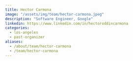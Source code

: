 ```yaml
---
title: Hector Carmona
image: "/assets/img/team/hector-carmona.jpeg"
description: "Software Engineer, Google"
linkedin: https://www.linkedin.com/in/hectoroddincarmona
categories:
  - los-angeles
  - past-organizer
aliases:
  - /about/team/hector-carmona
  - /team/hector-carmona
---
```

